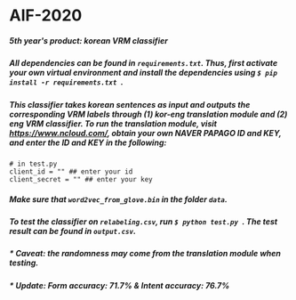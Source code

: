 # AIF-2020

##### 5th year's product: korean VRM classifier 

##### All dependencies can be found in ```requirements.txt```. Thus, first activate your own virtual environment and install the dependencies using ```$ pip install -r requirements.txt ```.
##### This classifier takes korean sentences as input and outputs the corresponding VRM labels through (1) kor-eng translation module and (2) eng VRM classifier. To run the translation module, visit https://www.ncloud.com/, obtain your own NAVER PAPAGO ID and KEY, and enter the ID and KEY in the following:

```
# in test.py 
client_id = "" ## enter your id 
client_secret = "" ## enter your key
```
##### Make sure that ```word2vec_from_glove.bin``` in the folder ```data```.
##### To test the classifier on ```relabeling.csv```, run ```$ python test.py ```. The test result can be found in ```output.csv```.

##### * Caveat: the randomness may come from the translation module when testing. 
##### * Update: Form accuracy: 71.7% & Intent accuracy: 76.7%
